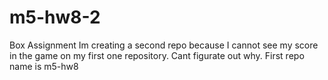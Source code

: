# m5-hw8-2
Box Assignment
Im creating a second repo because I cannot see my score in the game on my first one repository. Cant figurate out why. First repo name is m5-hw8
